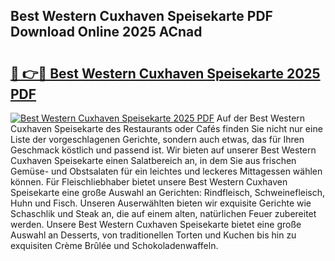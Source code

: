 ## Best Western Cuxhaven Speisekarte PDF Download Online 2025 ACnad

# <h2><a href="http://gcdkcci.nevu.top/?p=Best+Western+Cuxhaven+Speisekarte">🔗 👉🔴 Best Western Cuxhaven Speisekarte 2025 PDF</a></h2>

[![Best Western Cuxhaven Speisekarte 2025 PDF](https://i.imgur.com/dBaPXMq.png)](http://gcdkcci.nevu.top/?p=Best+Western+Cuxhaven+Speisekarte)
Auf der Best Western Cuxhaven Speisekarte des Restaurants oder Cafés finden Sie nicht nur eine Liste der vorgeschlagenen Gerichte, sondern auch etwas, das für Ihren Geschmack köstlich und passend ist. Wir bieten auf unserer Best Western Cuxhaven Speisekarte einen Salatbereich an, in dem Sie aus frischen Gemüse- und Obstsalaten für ein leichtes und leckeres Mittagessen wählen können. Für Fleischliebhaber bietet unsere Best Western Cuxhaven Speisekarte eine große Auswahl an Gerichten: Rindfleisch, Schweinefleisch, Huhn und Fisch. Unseren Auserwählten bieten wir exquisite Gerichte wie Schaschlik und Steak an, die auf einem alten, natürlichen Feuer zubereitet werden. Unsere Best Western Cuxhaven Speisekarte bietet eine große Auswahl an Desserts, von traditionellen Torten und Kuchen bis hin zu exquisiten Crème Brûlée und Schokoladenwaffeln.
